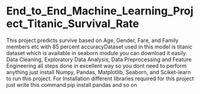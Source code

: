 # End_to_End_Machine_Learning_Project_Titanic_Survival_Rate
This project predicts survive based on Age, Gender, Fare, and Family members etc with 85 percent accuracyDataset used in this model is titanic dataset which is available in seaborn module you can download it easily. Data Cleaning, Exploratory Data Analysis, Data Preprocessing and Feature Engineering all steps done in excellent way so you dont need to perform anything just install Numpy, Pandas, Matplotlib, Seaborn, and Sciket-learn to run this project.
For Installation different libraries required for this project just write this command pip install pandas and so on
